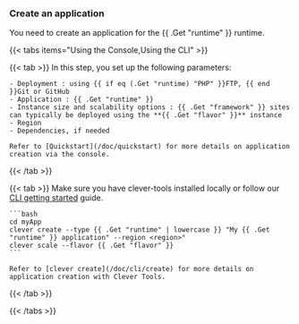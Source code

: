 
### Create an application

You need to create an application for the {{ .Get "runtime" }} runtime.

{{< tabs items="Using the Console,Using the CLI" >}}

  {{< tab >}}
    In this step, you set up the following parameters:

    - Deployment : using {{ if eq (.Get "runtime) "PHP" }}FTP, {{ end }}Git or GitHub
    - Application : {{ .Get "runtime" }}
    - Instance size and scalability options : {{ .Get "framework" }} sites can typically be deployed using the **{{ .Get "flavor" }}** instance
    - Region
    - Dependencies, if needed

    Refer to [Quickstart](/doc/quickstart) for more details on application creation via the console.
  {{< /tab >}}

  {{< tab >}}
    Make sure you have clever-tools installed locally or follow our [CLI getting started](/doc/cli/getting_started) guide.

    ```bash
    cd myApp
    clever create --type {{ .Get "runtime" | lowercase }} "My {{ .Get "runtime" }} application" --region <region>"
    clever scale --flavor {{ .Get "flavor" }}
    ```

    Refer to [clever create](/doc/cli/create) for more details on application creation with Clever Tools.
  {{< /tab >}}


{{< /tabs >}}

